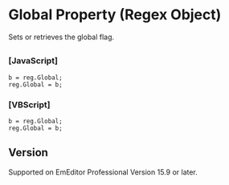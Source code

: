 # Global Property (Regex Object)

Sets or retrieves the global flag.

## 

### \[JavaScript\]

```
b = reg.Global;
reg.Global = b;
```

### \[VBScript\]

```
b = reg.Global;
reg.Global = b;
```

## Version

Supported on EmEditor Professional Version 15.9 or later.
